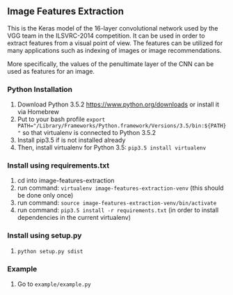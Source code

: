 ## Image Features Extraction

This is the Keras model of the 16-layer convolutional network used by the VGG team in the ILSVRC-2014 competition.
It can be used in order to extract features from a visual point of view. The features can be utilized for
many applications such as indexing of images or image recommendations.

More specifically, the values of the penultimate layer of the CNN can be used as features for an image.

### Python Installation
1. Download Python 3.5.2 https://www.python.org/downloads or install it via Homebrew
2. Put to your bash profile `export PATH="/Library/Frameworks/Python.framework/Versions/3.5/bin:${PATH}"`
 so that virtualenv is connected to Python 3.5.2
3. Install pip3.5 if is not installed already
4. Then, install virtualenv for Python 3.5: `pip3.5 install virtualenv`

### Install using requirements.txt
1. cd into image-features-extraction
2. run command: `virtualenv image-features-extraction-venv` (this should be done only once)
3. run command: `source image-features-extraction-venv/bin/activate`
4. run command: `pip3.5 install -r requirements.txt` (in order to install dependencies in the current virtualenv)

### Install using setup.py
1. `python setup.py sdist`

### Example
1. Go to `example/example.py` 

